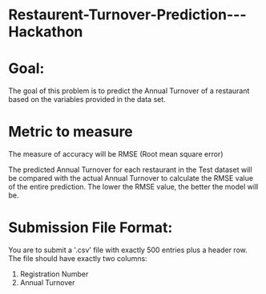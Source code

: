 # Restaurent-Turnover-Prediction---Hackathon

# Goal:

The goal of this problem is to predict the Annual Turnover of a restaurant based on the variables provided in the data set. 

# Metric to measure

The measure of accuracy will be RMSE (Root mean square error)

The predicted Annual Turnover for each restaurant in the Test dataset will be compared with the actual Annual Turnover to calculate the RMSE value of the entire prediction. The lower the RMSE value, the better the model will be.

# Submission File Format:
You are to submit a  '.csv' file with exactly 500 entries plus a header row. The file should have exactly two columns:

1.    Registration Number
2.    Annual Turnover
